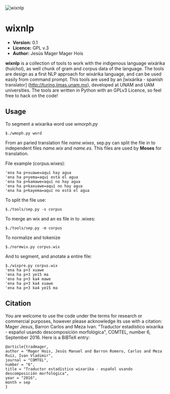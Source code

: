 ![wixnlp](https://raw.githubusercontent.com/pywirrarika/wixnlp/master/tools/wixnlp.png)
# wixnlp 

* **Version:** 0.1
* **Licence:** GPL v.3
* **Author:** Jesús Mager Mager Hois

**wixnlp** is a collection of tools to work with the indigenous language wixárika (huichol), as well chunk of gram and corpus data of the language. The tools are design as a first NLP approach for wixárika language, and can be used easily from command prompt. This tools are used by an [wixárika - spanish translator] (http://turing.iimas.unam.mx), developed at UNAM and UAM universities.
The tools are written in Python with an GPLv3 Licence, so feel free to hack on the code! 

## Usage

To segment a wixarika word use _wmorph.py_
```
$./wmoph.py word
```
From an paried translation file _name.wixes_, sep.py can split the file in to independent files _name.wix_ and _name.es_. This files are used by **Moses** for translation.

File example (corpus.wixes):
```
'ena ha p+xuawe=aquí hay agua
'ena ha p+yema=aquí está el agua
'ena ha p+kamawe=aquí no hay agua
'ena ha p+kaxuawe=aquí no hay agua
'ena ha p+kayema=aquí no está el agua
```
To split the file use:
```
$./tools/sep.py -s corpus
```
To merge an wix and an es file in to .wixes:
```
$./tools/sep.py -m corpus
```
To normalize and tokenize
```
$./normwix.py corpus.wix
```

And to segment, and anotate a entire file:
```
$./wixpre.py corpus.wix
'ena ha p+3 xuawe
'ena ha p+3 ye15 ma
'ena ha p+3 ka4 mawe
'ena ha p+3 ka4 xuawe
'ena ha p+3 ka4 ye15 ma
```

## Citation

You are welcome to use the code under the terms for research or commercial purposes, however please acknowledge its use with a citation:
Mager Jesus, Barron Carlos and Meza Ivan. "Traductor estadístico wixarika - español usando descomposición morfológica", COMTEL,  number 6, September 2016.
Here is a BiBTeX entry:

```
@article{tradmager,
author = "Mager Hois, Jesús Manuel and Barron Romero, Carlos and Meza Ruíz, Ivan Vladimir",
journal = "COMTEL",
number = "6",
title = "Traductor estadístico wixarika - español usando descomposición morfológica",
year = "2016",
month = sep
}

```

